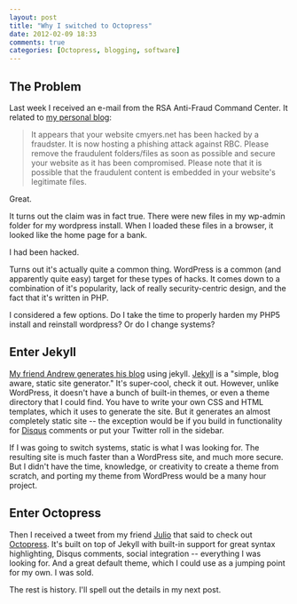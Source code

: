 ```yaml
---
layout: post
title: "Why I switched to Octopress"
date: 2012-02-09 18:33
comments: true
categories: [Octopress, blogging, software]
---
```


The Problem
-----------

Last week I received an e-mail from the RSA Anti-Fraud Command Center.
It related to [my personal blog][1]:

> It appears that your website cmyers.net has been hacked by a fraudster.  It
> is now hosting a phishing attack against RBC.  Please remove the fraudulent
> folders/files as soon as possible and secure your website as it has been
> compromised.  Please note that it is possible that the fraudulent content is
> embedded in your website's legitimate files.

Great.

It turns out the claim was in fact true.  There were new files in my wp-admin
folder for my wordpress install.  When I loaded these files in a browser, it
looked like the home page for a bank.

I had been hacked.

Turns out it's actually quite a common thing.  WordPress is a common (and
apparently quite easy) target for these types of hacks.  It comes down to a
combination of it's popularity, lack of really security-centric design, and the
fact that it's written in PHP.

I considered a few options.  Do I take the time to properly harden my PHP5
install and reinstall wordpress?  Or do I change systems?

Enter Jekyll
------------

[My friend Andrew generates his blog][2] using jekyll.  [Jekyll][3] is a
"simple, blog aware, static site generator."  It's super-cool, check it out.
However, unlike WordPress, it doesn't have a bunch of built-in themes, or even
a theme directory that I could find.  You have to write your own CSS and HTML
templates, which it uses to generate the site.  But it generates an almost
completely static site -- the exception would be if you build in functionality
for [Disqus][4] comments or put your Twitter roll in the sidebar.

If I was going to switch systems, static is what I was looking for.  The
resulting site is much faster than a WordPress site, and much more secure.  But
I didn't have the time, knowledge, or creativity to create a theme from
scratch, and porting my theme from WordPress would be a many hour project.

Enter Octopress
---------------

Then I received a tweet from my friend [Julio][5] that said to check out
[Octopress][6].  It's built on top of Jekyll with built-in support for great
syntax highlighting, Disqus comments, social integration -- everything I was
looking for.  And a great default theme, which I could use as a jumping point
for my own.  I was sold.

The rest is history.  I'll spell out the details in my next post.


[1]: http://blog.cmyers.net/
[2]: http://blog.errstr.com/
[3]: https://github.com/mojombo/jekyll/wiki
[4]: http://disqus.com/
[5]: https://twitter.com/#!/julio_menendez
[6]: http://octopress.org/

